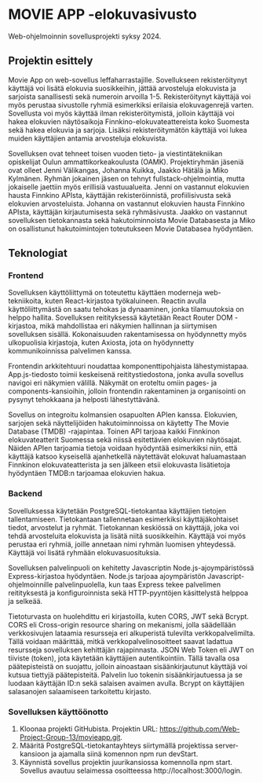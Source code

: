 # MOVIE APP -elokuvasivusto

Web-ohjelmoinnin sovellusprojekti syksy 2024.


## Projektin esittely

Movie App on web-sovellus leffaharrastajille. Sovellukseen rekisteröitynyt käyttäjä voi lisätä elokuvia suosikkeihin, jättää arvosteluja elokuvista ja sarjoista sanallisesti sekä numeroin arvoilla 1-5. Rekisteröitynyt käyttäjä voi myös perustaa sivustolle ryhmiä esimerkiksi erilaisia elokuvagenrejä varten. Sovellusta voi myös käyttää ilman rekisteröitymistä, jolloin käyttäjä voi hakea elokuvien näytösaikoja Finnkino-elokuvateattereista koko Suomesta sekä hakea elokuvia ja sarjoja. Lisäksi rekisteröitymätön käyttäjä voi lukea muiden käyttäjien antamia arvosteluja elokuvista.

Sovelluksen ovat tehneet toisen vuoden tieto- ja viestintätekniikan opiskelijat Oulun ammattikorkeakoulusta (OAMK). Projektiryhmän jäseniä ovat olleet Jenni Välikangas, Johanna Kuikka, Jaakko Hätälä ja Miko Kylmänen. Ryhmän jokainen jäsen on tehnyt fullstack-ohjelmointia, mutta jokaiselle jaettiin myös erillisiä vastuualueita. Jenni on vastannut elokuvien hausta Finnkino APIsta, käyttäjän rekisteröinnistä, profiilisivusta sekä elokuvien arvosteluista. Johanna on vastannut elokuvien hausta Finnkino APIsta, käyttäjän kirjautumisesta sekä ryhmäsivusta. Jaakko on vastannut sovelluksen tietokannasta sekä hakutoiminnoista Movie Databasesta ja Miko on osallistunut hakutoimintojen toteutukseen Movie Databasea hyödyntäen. 

## Teknologiat

### Frontend

Sovelluksen käyttöliittymä on toteutettu käyttäen moderneja web-tekniikoita, kuten React-kirjastoa työkaluineen. Reactin avulla käyttöliittymästä on saatu tehokas ja dynaaminen, jonka tilamuutoksia on helppo hallita. Sovelluksen reitityksessä käytetään React Router DOM -kirjastoa, mikä mahdollistaa eri näkymien hallinnan ja siirtymisen sovelluksen sisällä. Kokonaisuuden rakentamisessa on hyödynnetty myös ulkopuolisia kirjastoja, kuten Axiosta, jota on hyödynnetty kommunikoinnissa palvelimen kanssa.

Frontendin arkkitehtuuri noudattaa komponenttipohjaista lähestymistapaa. App.js-tiedosto toimii keskeisenä reititystiedostona, jonka avulla sovellus navigoi eri näkymien välillä. Näkymät on eroteltu omiin pages- ja components-kansioihin, jolloin frontendin rakentaminen ja organisointi on pysynyt tehokkaana ja helposti lähestyttävänä.

Sovellus on integroitu kolmansien osapuolten APIen kanssa. Elokuvien, sarjojen sekä näyttelijöiden hakutoiminnoissa on käytetty The Movie Database (TMDB) -rajapintaa. Toinen API tarjoaa kaikki Finnkinon elokuvateatterit Suomessa sekä niissä esitettävien elokuvien näytösajat. Näiden APIen tarjoamia tietoja voidaan hyödyntää esimerkiksi niin, että käyttäjä katsoo kyseisellä ajanhetkellä näytettävät elokuvat haluamastaan Finnkinon elokuvateatterista ja sen jälkeen etsii elokuvasta lisätietoja hyödyntäen TMDB:n tarjoamaa elokuvien hakua.

### Backend

Sovelluksessa käytetään PostgreSQL-tietokantaa käyttäjien tietojen tallentamiseen. Tietokantaan tallennetaan esimerkiksi käyttäjäkohtaiset tiedot, arvostelut ja ryhmät. Tietokannan keskiössä on käyttäjä, joka voi tehdä arvosteluita elokuvista ja lisätä niitä suosikkeihin. Käyttäjä voi myös perustaa eri ryhmiä, joille annetaan nimi ryhmän luomisen yhteydessä. Käyttäjä voi lisätä ryhmään elokuvasuosituksia.

Sovelluksen palvelinpuoli on kehitetty Javascriptin Node.js-ajoympäristössä Express-kirjastoa hyödyntäen. Node.js tarjoaa ajoympäristön Javascript-ohjelmoinnille palvelinpuolella, kun taas Express tekee palvelimen reitityksestä ja konfiguroinnista sekä HTTP-pyyntöjen käsittelystä helppoa ja selkeää.

Tietoturvasta on huolehdittu eri kirjastoilla, kuten CORS, JWT sekä Bcrypt. CORS eli Cross-origin resource sharing on mekanismi, jolla säädellään verkkosivujen lataamia resursseja eri alkuperistä tulevilta verkkopalvelimilta. Tällä voidaan määrittää, mitkä verkkopalvelinosoitteet saavat ladattua resursseja sovelluksen kehittäjän rajapinnasta. JSON Web Token eli JWT on tiiviste (token), jota käytetään käyttäjien autentikointiin. Tällä tavalla osa päätepisteistä on suojattu, jolloin ainoastaan sisäänkirjautunut käyttäjä voi kutsua tiettyjä päätepisteitä. Palvelin luo tokenin sisäänkirjautuessa ja se luodaan käyttäjän ID:n sekä salaisen avaimen avulla. Bcrypt on käyttäjien salasanojen salaamiseen tarkoitettu kirjasto.

### Sovelluksen käyttöönotto

1. Kloonaa projekti GitHubista. Projektin URL: https://github.com/Web-Project-Group-13/movieapp.git.
2. Määritä PostgreSQL-tietokantayhteys siirtymällä projektissa server-kansioon ja ajamalla siinä komennon npm run devStart.
3. Käynnistä sovellus projektin juurikansiossa komennolla npm start. Sovellus avautuu selaimessa osoitteessa http://localhost:3000/login.


